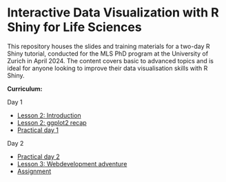 # Interactive Data Visualization with R Shiny for Life Sciences

This repository houses the slides and training materials for a two-day R Shiny tutorial, conducted for the MLS PhD program at the University of Zurich in April 2024. The content covers basic to advanced topics and is ideal for anyone looking to improve their data visualisation skills with R Shiny.


**Curriculum:**

Day 1
- [Lesson 2: Introduction](https://mictes.github.io/Shiny_Tutorial/Slides/01_Introduction.html "Lesson: Introduction")
- [Lesson 2: ggplot2 recap](https://mictes.github.io/Shiny_Tutorial/Slides/02_ggplot.html)
- [Practical day 1](https://mictes.github.io/Shiny_Tutorial/Slides/03_Milestones_day1.html)

Day 2
- [Practical day 2](https://mictes.github.io/Shiny_Tutorial/Slides/04_Milestones_day2.html)
- [Lesson 3: Webdevelopment adventure](https://mictes.github.io/Shiny_Tutorial/Slides/05_Webdevelopment.html)
- [Assignment](https://mictes.github.io/Shiny_Tutorial/Slides/06_Milestones_Assignment.html)

